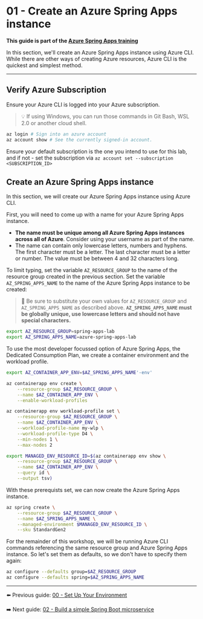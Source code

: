 # 01 - Create an Azure Spring Apps instance

__This guide is part of the [Azure Spring Apps training](../README.md)__

In this section, we'll create an Azure Spring Apps instance using Azure CLI. While there are other ways of creating Azure resources, Azure CLI is the quickest and simplest method.

---

## Verify Azure Subscription

Ensure your Azure CLI is logged into your Azure subscription.

>💡 If using Windows, you can run those commands in Git Bash, WSL 2.0 or another cloud shell.

```bash
az login # Sign into an azure account
az account show # See the currently signed-in account.
```

Ensure your default subscription is the one you intend to use for this lab, and if not - set the subscription via 
```az account set --subscription <SUBSCRIPTION_ID>```

## Create an Azure Spring Apps instance

In this section, we will create our Azure Spring Apps instance using Azure CLI.

First, you will need to come up with a name for your Azure Spring Apps instance.

- __The name must be unique among all Azure Spring Apps instances across all of Azure__. Consider using your username as part of the name.
- The name can contain only lowercase letters, numbers and hyphens. The first character must be a letter. The last character must be a letter or number. The value must be between 4 and 32 characters long.

To limit typing, set the variable `AZ_RESOURCE_GROUP` to the name of the resource group created in the previous section. Set the variable `AZ_SPRING_APPS_NAME` to the name of the Azure Spring Apps instance to be created:

>🛑 Be sure to substitute your own values for `AZ_RESOURCE_GROUP` and `AZ_SPRING_APPS_NAME` as described above. __`AZ_SPRING_APPS_NAME` must be globally unique, use lowercase letters and should not have special characters.__

```bash
export AZ_RESOURCE_GROUP=spring-apps-lab
export AZ_SPRING_APPS_NAME=azure-spring-apps-lab
```

To use the most developer focussed option of Azure Spring Apps, the Dedicated Consumption Plan, we create a container environment and the workload profile.

```bash
export AZ_CONTAINER_APP_ENV=$AZ_SPRING_APPS_NAME'-env'

az containerapp env create \
    --resource-group $AZ_RESOURCE_GROUP \
    --name $AZ_CONTAINER_APP_ENV \
    --enable-workload-profiles

az containerapp env workload-profile set \
    --resource-group $AZ_RESOURCE_GROUP \
    --name $AZ_CONTAINER_APP_ENV \
    --workload-profile-name my-wlp \
    --workload-profile-type D4 \
    --min-nodes 1 \
    --max-nodes 2

export MANAGED_ENV_RESOURCE_ID=$(az containerapp env show \
    --resource-group $AZ_RESOURCE_GROUP \
    --name $AZ_CONTAINER_APP_ENV \
    --query id \
    --output tsv)
```

With these prerequists set, we can now create the Azure Spring Apps instance.

```bash
az spring create \
    --resource-group $AZ_RESOURCE_GROUP \
    --name $AZ_SPRING_APPS_NAME \
    --managed-environment $MANAGED_ENV_RESOURCE_ID \
    --sku StandardGen2
```

For the remainder of this workshop, we will be running Azure CLI commands referencing the same resource group and Azure Spring Apps instance. So let's set them as defaults, so we don't have to specify them again:

```bash
az configure --defaults group=$AZ_RESOURCE_GROUP
az configure --defaults spring=$AZ_SPRING_APPS_NAME
```

---

⬅️ Previous guide: [00 - Set Up Your Environment](../00-setup-your-environment/README.md)

➡️ Next guide: [02 - Build a simple Spring Boot microservice](../02-build-a-simple-spring-boot-microservice/README.md)
